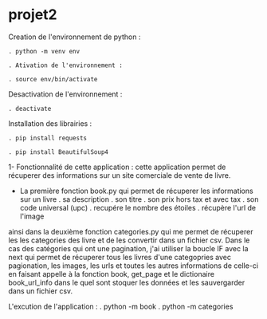 # projet2
Creation de l'environnement de python : 

    . python -m venv env 

    . Ativation de l'environnement : 

    . source env/bin/activate

Desactivation de l'environnement : 

    . deactivate

Installation des librairies : 

    . pip install requests 

    . pip install BeautifulSoup4


1- Fonctionnalité de cette application : 
cette application  permet de récuperer des informations sur un site comerciale de vente de livre.

- La première fonction book.py qui permet de récuperer les informations sur un livre 
    . sa description 
    . son titre 
    . son prix hors tax et avec tax 
    . son code universal (upc)
    . recupére le nombre des étoiles 
    . récupère l'url de l'image

ainsi dans la deuxième fonction categories.py qui me permet de récuperer les les categories des livre et de les convertir dans un fichier csv. 
Dans le cas des catégories qui ont une pagination, j'ai utiliser la boucle IF avec la next qui permet de récuperer tous les livres d'une categopries avec pagionation, les images, les urls et toutes les autres informations de celle-ci en faisant appelle à la fonction book, get_page et le dictionaire book_url_info dans le quel sont stoquer les données et les sauvergarder dans un fichier csv.  

L'excution de l'application :
 . python -m book
 . python -m categories